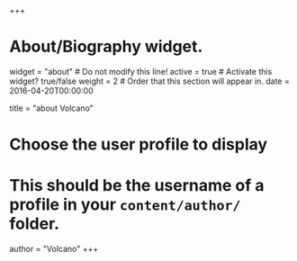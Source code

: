 +++
# About/Biography widget.
widget = "about"  # Do not modify this line!
active = true  # Activate this widget? true/false
weight = 2  # Order that this section will appear in.
date = 2016-04-20T00:00:00

title = "about Volcano"

# Choose the user profile to display
# This should be the username of a profile in your `content/author/` folder.
author = "Volcano"
+++
